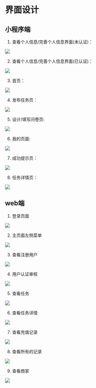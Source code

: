 # 界面设计
## 小程序端
1. 查看个人信息/完善个人信息界面(未认证)：

![](./images/原型图/完善个人信息（未认证）.png)


2. 查看个人信息/完善个人信息界面(已认证)：

![](./images/原型图/完善个人信息（已认证）.png)


3. 首页：

![](./images/原型图/主页.png)

4. 发布任务页：

![](./images/原型图/发布任务.png)

5. 设计/填写问卷页:

![](./images/原型图/设计问卷.jpg)

6. 我的页面:

![](./images/原型图/我的.jpg)

7. 成功提示页：

![](./images/原型图/成功提示页.jpg)

8. 任务详情页：

![](./images/原型图/任务详情.jpg)

## web端
1. 登录页面

![](./images/web/web-login.png)

2. 主页面左侧菜单

![](./images/web/web-left.png)

3. 查看注册用户

![](./iamges/web/web-ums-view.png)

4. 用户认证审核

![](./images/web/web-ums-check.png)

5. 查看任务

![](./images/web/web-tms-view.png)

6. 查看任务详情

![](./images/web/web-tms-details.png)

7. 查看充值记录

![](./images/web/web-cms-view.png)

8. 查看所有的记录

![](./images/web/web-dms-view.png)

9. 查看商家

![](./images/web/web-rms-view.png)